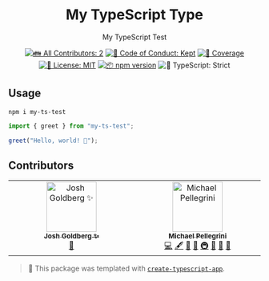 <h1 align="center">My TypeScript Type</h1>

<p align="center">My TypeScript Test</p>

<p align="center">
	<!-- prettier-ignore-start -->
	<!-- ALL-CONTRIBUTORS-BADGE:START - Do not remove or modify this section -->
	<a href="#contributors" target="_blank"><img alt="👪 All Contributors: 2" src="https://img.shields.io/badge/%F0%9F%91%AA_all_contributors-2-21bb42.svg" /></a>
<!-- ALL-CONTRIBUTORS-BADGE:END -->
	<!-- prettier-ignore-end -->
	<a href="https://github.com/mpellegrini/my-ts-test/blob/main/.github/CODE_OF_CONDUCT.md" target="_blank"><img alt="🤝 Code of Conduct: Kept" src="https://img.shields.io/badge/%F0%9F%A4%9D_code_of_conduct-kept-21bb42" /></a>
	<a href="https://codecov.io/gh/mpellegrini/my-ts-test" target="_blank"><img alt="🧪 Coverage" src="https://img.shields.io/codecov/c/github/mpellegrini/my-ts-test?label=%F0%9F%A7%AA%20coverage" /></a>
	<a href="https://github.com/mpellegrini/my-ts-test/blob/main/LICENSE.md" target="_blank"><img alt="📝 License: MIT" src="https://img.shields.io/badge/%F0%9F%93%9D_license-MIT-21bb42.svg"></a>
	<a href="http://npmjs.com/package/my-ts-test"><img alt="📦 npm version" src="https://img.shields.io/npm/v/my-ts-test?color=21bb42&label=%F0%9F%93%A6%20npm" /></a>
	<img alt="💪 TypeScript: Strict" src="https://img.shields.io/badge/%F0%9F%92%AA_typescript-strict-21bb42.svg" />
</p>

## Usage

```shell
npm i my-ts-test
```

```ts
import { greet } from "my-ts-test";

greet("Hello, world! 💖");
```

## Contributors

<!-- spellchecker: disable -->
<!-- ALL-CONTRIBUTORS-LIST:START - Do not remove or modify this section -->
<!-- prettier-ignore-start -->
<!-- markdownlint-disable -->
<table>
  <tbody>
    <tr>
      <td align="center" valign="top" width="14.28%"><a href="http://www.joshuakgoldberg.com/"><img src="https://avatars.githubusercontent.com/u/3335181?v=4?s=100" width="100px;" alt="Josh Goldberg ✨"/><br /><sub><b>Josh Goldberg ✨</b></sub></a><br /><a href="#tool-JoshuaKGoldberg" title="Tools">🔧</a></td>
      <td align="center" valign="top" width="14.28%"><a href="https://github.com/mpellegrini"><img src="https://avatars.githubusercontent.com/u/466696?v=4?s=100" width="100px;" alt="Michael Pellegrini"/><br /><sub><b>Michael Pellegrini</b></sub></a><br /><a href="https://github.com/mpellegrini/my-ts-test/commits?author=mpellegrini" title="Code">💻</a> <a href="#content-mpellegrini" title="Content">🖋</a> <a href="https://github.com/mpellegrini/my-ts-test/commits?author=mpellegrini" title="Documentation">📖</a> <a href="#ideas-mpellegrini" title="Ideas, Planning, & Feedback">🤔</a> <a href="#infra-mpellegrini" title="Infrastructure (Hosting, Build-Tools, etc)">🚇</a> <a href="#maintenance-mpellegrini" title="Maintenance">🚧</a> <a href="#projectManagement-mpellegrini" title="Project Management">📆</a> <a href="#tool-mpellegrini" title="Tools">🔧</a></td>
    </tr>
  </tbody>
</table>

<!-- markdownlint-restore -->
<!-- prettier-ignore-end -->

<!-- ALL-CONTRIBUTORS-LIST:END -->
<!-- spellchecker: enable -->

<!-- You can remove this notice if you don't want it 🙂 no worries! -->

> 💙 This package was templated with [`create-typescript-app`](https://github.com/JoshuaKGoldberg/create-typescript-app).

